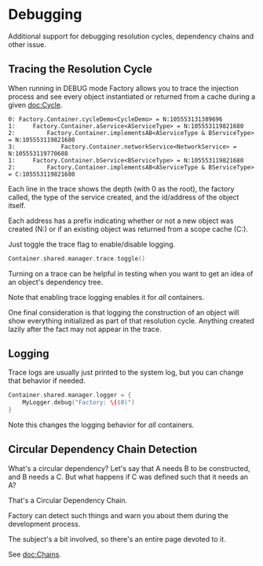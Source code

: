 # Debugging

Additional support for debugging resolution cycles, dependency chains and other issue.

## Tracing the Resolution Cycle

When running in DEBUG mode Factory allows you to trace the injection process and see every object instantiated or returned from a cache during a given <doc:Cycle>.
```
0: Factory.Container.cycleDemo<CycleDemo> = N:105553131389696
1:     Factory.Container.aService<AServiceType> = N:105553119821680
2:         Factory.Container.implementsAB<AServiceType & BServiceType> = N:105553119821680
3:             Factory.Container.networkService<NetworkService> = N:105553119770688
1:     Factory.Container.bService<BServiceType> = N:105553119821680
2:         Factory.Container.implementsAB<AServiceType & BServiceType> = C:105553119821680
```
Each line in the trace shows the depth (with 0 as the root), the factory called, the type of the service created, and the id/address of the object itself. 

Each address has a prefix indicating whether or not a new object was created (N:) or if an existing object was returned from a scope cache (C:).

Just toggle the trace flag to enable/disable logging.
```swift
Container.shared.manager.trace.toggle()
```
Turning on a trace can be helpful in testing when you want to get an idea of an object's dependency tree. 

Note that enabling trace logging enables it for *all* containers.

One final consideration is that logging the construction of an object will show everything initialized as part of that resolution cycle. Anything created lazily after the fact may not appear in the trace.

## Logging

Trace logs are usually just printed to the system log, but you can change that behavior if needed.
```swift
Container.shared.manager.logger = {
    MyLogger.debug("Factory: \($0)")
}
```
Note this changes the logging behavior for *all* containers.

## Circular Dependency Chain Detection

What's a circular dependency? Let's say that A needs B to be constructed, and B needs a C. But what happens if C was defined such that it needs an A? 

That's a Circular Dependency Chain.

Factory can detect such things and warn you about them during the development process. 

The subject's a bit involved, so there's an entire page devoted to it.

See <doc:Chains>.

